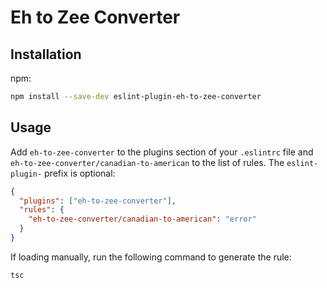 # Eh to Zee Converter

## Installation

npm:

```bash
npm install --save-dev eslint-plugin-eh-to-zee-converter
```

## Usage

Add `eh-to-zee-converter` to the plugins section of your `.eslintrc` file and `eh-to-zee-converter/canadian-to-american` to the list of rules. The `eslint-plugin-` prefix is optional:

```json
{
  "plugins": ["eh-to-zee-converter"],
  "rules": {
    "eh-to-zee-converter/canadian-to-american": "error"
  }
}
```

If loading manually, run the following command to generate the rule:

```bash
tsc
```
